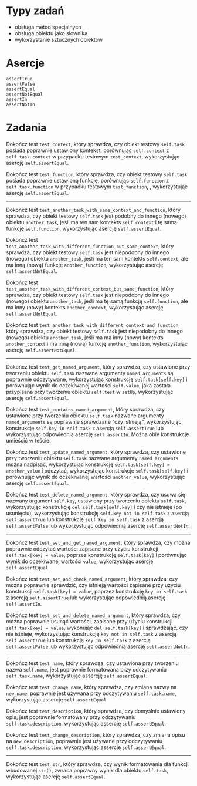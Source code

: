 # Typy zadań

- obsługa metod specjalnych
- obsługa obiektu jako słownika
- wykorzystanie sztucznych obiektów

# Asercje

```
assertTrue
assertFalse
assertEqual
assertNotEqual
assertIn
assertNotIn
```

# Zadania

Dokończ test `test_context`, który sprawdza, czy obiekt testowy `self.task` posiada poprawnie ustawiony kontekst, porównując `self.context` z `self.task.context` w przypadku testowym `test_context`, wykorzystując asercję `self.assertEqual`.

Dokończ test `test_function`, który sprawdza, czy obiekt testowy `self.task` posiada poprawnie ustawioną funkcję, porównując `self.function` z `self.task.function` w przypadku testowym `test_function`, , wykorzystując asercję `self.assertEqual`.

---

Dokończ test `test_another_task_with_same_context_and_function`, który sprawdza, czy obiekt testowy `self.task` jest podobny do innego (nowego) obiektu `another_task`, jeśli ma ten sam kontekts `self.context` i tę samą funkcję `self.function`, wykorzystując asercję `self.assertEqual`.

Dokończ test `test_another_task_with_different_function_but_same_context`, który sprawdza, czy obiekt testowy `self.task` jest niepodobny do innego (nowego) obiektu `another_task`, jeśli ma ten sam kontekts `self.context`, ale ma inną (nową) funkcję `another_function`, wykorzystując asercję `self.assertNotEqual`.

Dokończ test `test_another_task_with_different_context_but_same_function`, który sprawdza, czy obiekt testowy `self.task` jest niepodobny do innego (nowego) obiektu `another_task`, jeśli ma tę samą funkcję `self.function`, ale ma inny (nowy) kontekts `another_context`, wykorzystując asercję `self.assertNotEqual`.

Dokończ test `test_another_task_with_different_context_and_function`, który sprawdza, czy obiekt testowy `self.task` jest niepodobny do innego (nowego) obiektu `another_task`, jeśli ma ma inny (nowy) kontekts `another_context` i ma inną (nową) funkcję `another_function`, wykorzystując asercję `self.assertNotEqual`.

---

Dokończ test `test_get_named_argument`, który sprawdza, czy ustawione przy tworzeniu obiektu `self.task` nazwane argumenty `named_arguments` są poprawnie odczytywane, wykorzystując konstrukcję `self.task[self.key]` i porównując wynik do oczekiwanej wartości `self.value`, jaka została przypisana przy tworzeniu obiektu `self.test` w `setUp`, wykorzystując asercję `self.assertEqual`.

Dokończ test `test_contains_named_argument`, który sprawdza, czy ustawione przy tworzeniu obiektu `self.task` nazwane argumenty `named_arguments` są poprawnie sprawdzane "czy istnieją", wykorzystując konstrukcję `self.key in self.task` z asercją `self.assertTrue` lub wykorzystując odpowiednią asercję `self.assertIn`. Można obie konstrukcje umieścić w teście.

Dokończ test `test_update_named_argument`, który sprawdza, czy ustawione przy tworzeniu obiektu `self.task` nazwane argumenty `named_arguments` można nadpisać, wykorzystując konstrukcję `self.task[self.key] = another_value` i odczytać, wykorzystując konstrukcje `self.task[self.key]` i porównując wynik do oczekiwanej wartości `another_value`, wykorzystując asercję `self.assertEqual`.

Dokończ test `test_delete_named_argument`, który sprawdza, czy usuwa się nazwany argument `self.key`, ustawiony przy tworzeniu obiektu `self.task`, wykorzystując konstrukcję `del self.task[self.key]` i czy nie istnieje (po usunięciu), wykorzystując konstrukcję `self.key not in self.task` z asercją `self.assertTrue` lub konstrukcję `self.key in self.task` z asercją `self.assertFalse` lub wykorzystując odpowiednią asercję `self.assertNotIn`.

---

Dokończ test `test_set_and_get_named_argument`, który sprawdza, czy można poprawnie odczytać wartości zapisane przy użyciu konstrukcji `self.task[key] = value`, poprzez konstrukcję `self.task[key]` i porównując wynik do oczekiwanej wartości `value`, wykorzystując asercję `self.assertEqual`.

Dokończ test `test_set_and_check_named_argument`, który sprawdza, czy można poprawnie sprawdzić, czy istnieją wartości zapisane przy użyciu konstrukcji `self.task[key] = value`, poprzez konstrukcję `key in self.task` z asercją `self.assertTrue` lub wykorzystując odpowiednią asercję `self.assertIn`.

Dokończ test `test_set_and_delete_named_argument`, który sprawdza, czy można poprawnie usunąć wartości, zapisane przy użyciu konstrukcji `self.task[key] = value`, wykonując `del self.task[key]` i sprawdzając, czy nie istnieje, wykorzystując konstrukcję `key not in self.task` z asercją `self.assertTrue` lub konstrukcję `key in self.task` z asercją `self.assertFalse` lub wykorzystując odpowiednią asercję `self.assertNotIn`.

---

Dokończ test `test_name`, który sprawdza, czy ustawiona przy tworzeniu nazwa `self.name`, jest poprawnie formatowana przy odczytywaniu `self.task.name`, wykorzystując assercję `self.assertEqual`.

Dokończ test `test_change_name`, który sprawdza, czy zmiana nazwy na `new_name`, poprawnie jest używana przy odczytywaniu `self.task.name`, wykorzystując assercję `self.assertEqual`.

Dokończ test `test_description`, który sprawdza, czy domyślnie ustawiony opis, jest poprawnie formatowany przy odczytywaniu `self.task.description`, wykorzystując assercję `self.assertEqual`.

Dokończ test `test_change_description`, który sprawdza, czy zmiana opisu na `new_description`, poprawnie jest używane przy odczytywaniu `self.task.description`, wykorzystując assercję `self.assertEqual`.

---

Dokończ test `test_str`, który sprawdza, czy wynik formatowania dla funkcji wbudowanej `str()`, zwraca poprawny wynik dla obiektu `self.task`, wykorzystując asercję `self.assertEqual`.

